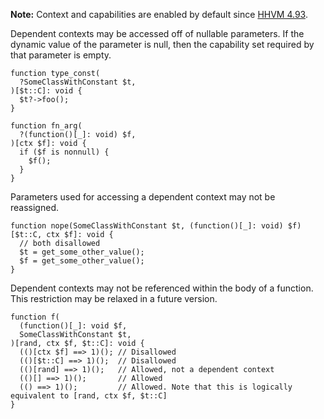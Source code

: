 **Note:** Context and capabilities are enabled by default since
[HHVM 4.93](https://hhvm.com/blog/2021/01/19/hhvm-4.93.html).

Dependent contexts may be accessed off of nullable parameters. If the dynamic value of the parameter is null, then the capability set required by that parameter is empty.

```hack
function type_const(
  ?SomeClassWithConstant $t,
)[$t::C]: void {
  $t?->foo();
}

function fn_arg(
  ?(function()[_]: void) $f,
)[ctx $f]: void {
  if ($f is nonnull) {
    $f();
  }
}
```

Parameters used for accessing a dependent context may not be reassigned.

```hack
function nope(SomeClassWithConstant $t, (function()[_]: void) $f)[$t::C, ctx $f]: void {
  // both disallowed
  $t = get_some_other_value();
  $f = get_some_other_value();
}
```

Dependent contexts may not be referenced within the body of a function. This restriction may be relaxed in a future version.

```hack
function f(
  (function()[_]: void $f,
  SomeClassWithConstant $t,
)[rand, ctx $f, $t::C]: void {
  (()[ctx $f] ==> 1)(); // Disallowed
  (()[$t::C] ==> 1)();  // Disallowed
  (()[rand] ==> 1)();   // Allowed, not a dependent context
  (()[] ==> 1)();       // Allowed
  (() ==> 1)();         // Allowed. Note that this is logically equivalent to [rand, ctx $f, $t::C]
}
```

